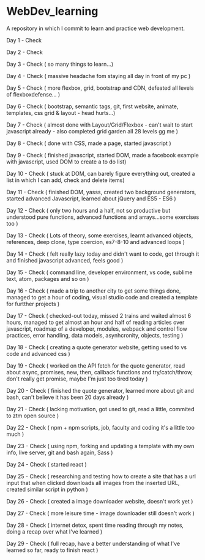 # WebDev_learning
A repository in which I commit to learn and practice web development.

Day 1 - Check

Day 2 - Check

Day 3 - Check ( so many things to learn...)

Day 4 - Check ( massive headache fom staying all day in front of my pc )

Day 5 - Check ( more flexbox, grid, bootstrap and CDN, defeated all levels of flexboxdefense... ) 

Day 6 - Check ( bootstrap, semantic tags, git, first website, animate, templates, css grid & layout - head hurts...)

Day 7 - Check ( almost done with Layout/Grid/Flexbox - can't wait to start javascript already - also completed grid garden all 28 levels gg me )

Day 8 - Check ( done with CSS, made a page, started javascript )

Day 9 - Check ( finished javascript, started DOM, made a facebook example with javascript, used DOM to create a to do list)

Day 10 - Check ( stuck at DOM, can barely figure everything out, created a list in which I can add, check and delete items)

Day 11 - Check ( finished DOM, yasss, created two background generators, started advanced Javascript, learned about jQuery and ES5 - ES6 )

Day 12 - Check ( only two hours and a half, not so productive but understood pure functions, advanced functions and arrays...some exercises too )

Day 13 - Check ( Lots of theory, some exercises, learnt advanced objects, references, deep clone, type coercion, es7-8-10 and advanced loops )

Day 14 - Check ( felt really lazy today and didn't want to code, got through it and finished javascript advanced, feels good )

Day 15 - Check ( command line, developer environment, vs code, sublime text, atom, packages and so on )

Day 16 - Check ( made a trip to another city to get some things done, managed to get a hour of coding, visual studio code and created a template for furtther projects )

Day 17 - Check ( checked-out today, missed 2 trains and waited almost 6 hours, managed to get almost an hour and half of reading articles over javascript, roadmap of a developer, modules, webpack and control flow practices, error handling, data models, asynhcronity, objects, testing )

Day 18 - Check ( creating a quote generator website, getting used to vs code and advanced css )

Day 19 - Check ( worked on the API fetch for the quote generator, read about async, promises, new, then, callback functions and try/catch/throw, don't really get promise, maybe I'm just too tired today )

Day 20 - Check ( finished the quote generator, learned more about git and bash, can't believe it has been 20 days already )

Day 21 - Check ( lacking motivation, got used to git, read a little, commited to ztm open source )

Day 22 - Check ( npm + npm scripts, job, faculty and coding it's a little too much )

Day 23 - Check ( using npm, forking and updating a template with my own info, live server, git and bash again, Sass )

Day 24 - Check ( started react )

Day 25 - Check ( researching and testing how to create a site that has a url input that when clicked downloads all images from the inserted URL, created similar script in python )

Day 26 - Check ( created a image downloader website, doesn't work yet )

Day 27 - Check ( more leisure time - image downloader still doesn't work )

Day 28 - Check ( internet detox, spent time reading through my notes, doing a recap over what I've learned )

Day 29 - Check ( full recap, have a better understanding of what I've learned so far, ready to finish react )
